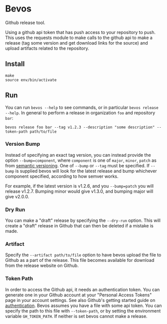 # Bevos

Github release tool.

Using a github api token that has push access to your repository to push. This
uses the requests module to make calls to the github api to make a release
(tag some version and get download links for the source) and upload artifacts
related to the repository.

## Install
    make
    source env/bin/activate

## Run

You can run `bevos --help` to see commands, or in particular `bevos release --help`.
In general to perform a release in organization `foo` and repository `bar`:

    bevos release foo bar --tag v1.2.3 --description "some description" --token-path path/to/file

### Version Bump

Instead of specifying an exact tag version, you can instead provide the option
`--bump=component`, where `component` is one of `major`, `minor`, `patch` as
from [semantic versioning](http://semver.org/). One of `--bump` or `--tag`
must be specified. If `--bump` is supplied bevos will look for the latest
release and bump whichever component specified, according to how semver works.

For example, if the latest version is v1.2.6, and you `--bump=patch` you will
release v1.2.7. Bumping minor would give v1.3.0, and bumping major will give
v2.0.0.

### Dry Run

You can make a "draft" release by specifying the `--dry-run` option. This will
create a "draft" release in Github that can then be deleted if a mistake is made.

### Artifact

Specify the `--artifact path/to/file` option to have bevos upload the file to
Github as a part of the release. This file becomes available for download from
the release website on Github.

### Token Path

In order to access the Github api, it needs an authentication token. You can
generate one in your Github account at your "Personal Access Tokens" page in
your account settings. See also Github's getting started guide on
[authentication](https://developer.github.com/guides/getting-started/#authentication).
Bevos assumes you have a file with some api token. You can specify the path to
this file with `--token-path`, or by setting the environment variable
`GH_TOKEN_PATH`. If neither is set bevos cannot make a release.
